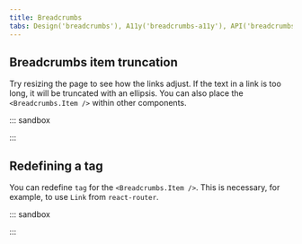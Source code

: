 ```yaml
---
title: Breadcrumbs
tabs: Design('breadcrumbs'), A11y('breadcrumbs-a11y'), API('breadcrumbs-api'), Example('breadcrumbs-code'), Changelog('breadcrumbs-changelog')
---
```


## Breadcrumbs item truncation

Try resizing the page to see how the links adjust. If the text in a link is too long, it will be truncated with an ellipsis. You can also place the `<Breadcrumbs.Item />` within other components.

::: sandbox

<script lang="tsx">
  export Demo from 'stories/components/breadcrumbs/docs/examples/usage_example.tsx';
</script>

:::

## Redefining a tag

You can redefine `tag` for the `<Breadcrumbs.Item />`. This is necessary, for example, to use `Link` from `react-router`.

::: sandbox

<script lang="tsx">
  export Demo from 'stories/components/breadcrumbs/docs/examples/redefining_a_tag.tsx';
</script>

:::
